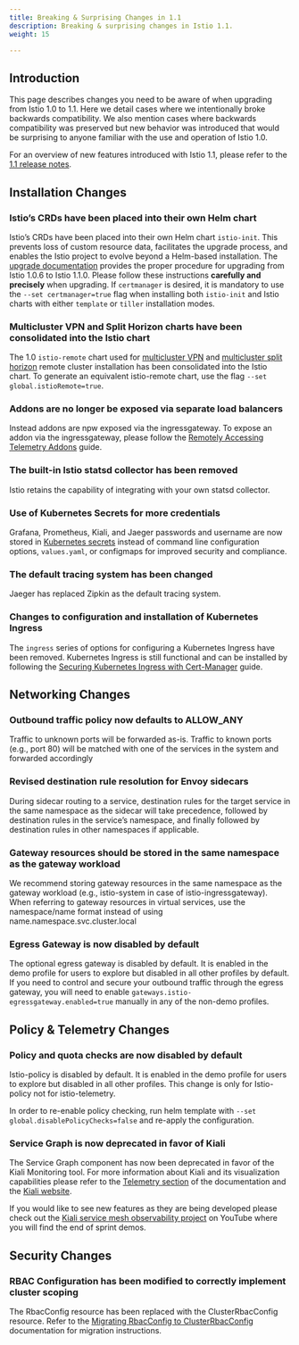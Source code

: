 ```yaml
---
title: Breaking & Surprising Changes in 1.1
description: Breaking & surprising changes in Istio 1.1.
weight: 15

---
```


## Introduction

This page describes changes you need to be aware of when upgrading from Istio 1.0 to 1.1.  Here we detail cases where we intentionally broke backwards compatibility.  We also mention cases where backwards compatibility was preserved but new behavior was introduced that would be surprising to anyone familiar with the use and operation of Istio 1.0.

For an overview of new features introduced with Istio 1.1, please refer to the [1.1 release notes](/about/notes/1.1/).

## Installation Changes

### Istio’s CRDs have been placed into their own Helm chart

Istio’s CRDs have been placed into their own Helm chart `istio-init`.  This prevents loss of custom resource data, facilitates the upgrade process, and enables the Istio project to evolve beyond a Helm-based installation.  The [upgrade documentation](/docs/setup/kubernetes/upgrade/) provides the proper procedure for upgrading from Istio 1.0.6 to Istio 1.1.0.  Please follow these instructions **carefully and precisely** when upgrading.  If `certmanager` is desired, it is mandatory to use the `--set certmanager=true` flag when installing both `istio-init` and Istio charts with either `template` or `tiller` installation modes.

### Multicluster VPN and Split Horizon charts have been consolidated into the Istio chart

The 1.0 `istio-remote` chart used for [multicluster VPN](/docs/setup/kubernetes/install/multicluster/vpn/) and [multicluster split horizon](/docs/examples/multicluster/split-horizon-eds/) remote cluster installation has been consolidated into the Istio chart.  To generate an equivalent istio-remote chart, use the flag `--set global.istioRemote=true`.

### Addons are no longer be exposed via separate load balancers

Instead addons are npw exposed via the ingressgateway.  To expose an addon via the ingressgateway, please follow the [Remotely Accessing Telemetry Addons](/docs/tasks/telemetry/gateways/) guide.

### The built-in Istio statsd collector has been removed

Istio retains the capability of integrating with your own statsd collector.

### Use of Kubernetes Secrets for more credentials

Grafana, Prometheus, Kiali, and Jaeger passwords and username are now stored in [Kubernetes secrets](https://kubernetes.io/docs/concepts/configuration/secret/) instead of command line configuration options, `values.yaml`, or configmaps for improved security and compliance.

### The default tracing system has been changed

Jaeger has replaced Zipkin as the default tracing system.

### Changes to configuration and installation of Kubernetes Ingress

The `ingress` series of options for configuring a Kubernetes Ingress have been removed.  Kubernetes Ingress is still functional and can be installed by following the [Securing Kubernetes Ingress with Cert-Manager](docs/examples/advanced-gateways/ingress-certmgr/) guide.

## Networking Changes

### Outbound traffic policy now defaults to ALLOW_ANY 

Traffic to unknown ports will be forwarded as-is. Traffic to known ports (e.g., port 80) will be matched with one of the services in the system and forwarded accordingly

### Revised destination rule resolution for Envoy sidecars

During sidecar routing to a service, destination rules for the target service in the same namespace as the sidecar will take precedence, followed by destination rules in the service’s namespace, and finally followed by destination rules in other namespaces if applicable.

### Gateway resources should be stored in the same namespace as the gateway workload

We recommend storing gateway resources in the same namespace as the gateway workload (e.g., istio-system in case of istio-ingressgateway).  When referring to gateway resources in virtual services, use the namespace/name format instead of using name.namespace.svc.cluster.local

### Egress Gateway is now disabled by default

The optional egress gateway is disabled by default.  It is enabled in the demo profile for users to explore but disabled in all other profiles by default.  If you need to control and secure your outbound traffic through the egress gateway, you will need to enable `gateways.istio-egressgateway.enabled=true` manually in any of the non-demo profiles. 

## Policy & Telemetry Changes

### Policy and quota checks are now disabled by default

Istio-policy is disabled by default.  It is enabled in the demo profile for users to explore but disabled in all other profiles.  This change is only for Istio-policy not for istio-telemetry.

In order to re-enable policy checking, run helm template with `--set global.disablePolicyChecks=false` and re-apply the configuration.

### Service Graph is now deprecated in favor of Kiali

The Service Graph component has now been deprecated in favor of the Kiali Monitoring tool.  For more information about Kiali and its visualization capabilities please refer to the [Telemetry section](/docs/tasks/telemetry/) of the documentation and the [Kiali website](https://www.kiali.io/).

If you would like to see new features as they are being developed please check out the [Kiali service mesh observability project](https://www.youtube.com/channel/UCcm2NzDN_UCZKk2yYmOpc5w) on YouTube where you will find the end of sprint demos.

## Security Changes

### RBAC Configuration has been modified to correctly implement cluster scoping

The RbacConfig resource has been replaced with the ClusterRbacConfig resource.   Refer to the [Migrating RbacConfig to ClusterRbacConfig](/docs/setup/kubernetes/upgrade/#migrating-from-rbacconfig-to-clusterrbacconfig) documentation for migration instructions.
